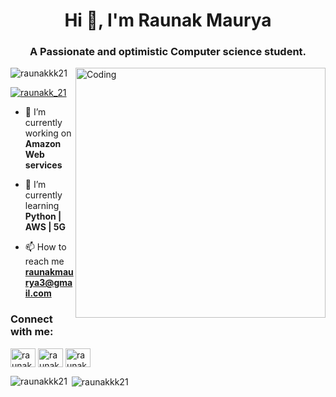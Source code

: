 
<h1 align="center">Hi 👋, I'm Raunak Maurya</h1>
<h3 align="center">A Passionate and optimistic Computer science student.</h3>
<img align ="right" alt="Coding" width ="400" src="![68747470733a2f2f696d616765732e73717561726573706163652d63646e2e636f6d2f636f6e74656e742f76312f3537363966633430316236333162616231616464623261622f313534313538303631313632342d5445363451474b524a473853574149555337](https://github.com/raunakkk21/raunakkk21/assets/143111163/52ba3029-f037-4df0-bf25-37dadb8f009a)
">

<p align="left"> <img src="https://komarev.com/ghpvc/?username=raunakkk21&label=Profile%20views&color=0e75b6&style=flat" alt="raunakkk21" /> </p>

<p align="left"> <a href="https://twitter.com/raunakk_21" target="blank"><img src="https://img.shields.io/twitter/follow/raunakk_21?logo=twitter&style=for-the-badge" alt="raunakk_21" /></a> </p>

- 🔭 I’m currently working on **Amazon Web services**

- 🌱 I’m currently learning **Python | AWS | 5G**

- 📫 How to reach me **raunakmaurya3@gmail.com**

<h3 align="left">Connect with me:</h3>
<p align="left">
<a href="https://twitter.com/raunakk_21" target="blank"><img align="center" src="https://raw.githubusercontent.com/rahuldkjain/github-profile-readme-generator/master/src/images/icons/Social/twitter.svg" alt="raunakk_21" height="30" width="40" /></a>
<a href="https://linkedin.com/in/raunak-maurya-6b8148197" target="blank"><img align="center" src="https://raw.githubusercontent.com/rahuldkjain/github-profile-readme-generator/master/src/images/icons/Social/linked-in-alt.svg" alt="raunak-maurya-6b8148197" height="30" width="40" /></a>
<a href="https://instagram.com/raunakkk_21" target="blank"><img align="center" src="https://raw.githubusercontent.com/rahuldkjain/github-profile-readme-generator/master/src/images/icons/Social/instagram.svg" alt="raunakkk_21" height="30" width="40" /></a>
</p>

<p><img align="left" src="https://github-readme-stats.vercel.app/api/top-langs?username=raunakkk21&show_icons=true&locale=en&layout=compact" alt="raunakkk21" /></p>

<p>&nbsp;<img align="center" src="https://github-readme-stats.vercel.app/api?username=raunakkk21&show_icons=true&locale=en" alt="raunakkk21" /></p>
